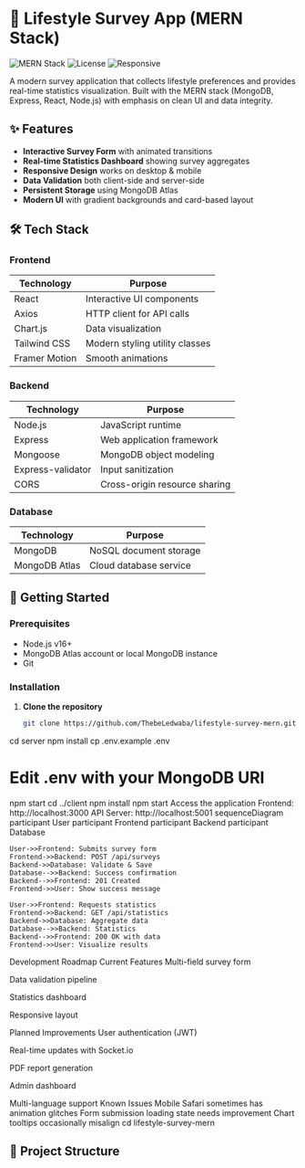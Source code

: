# 🌱 Lifestyle Survey App (MERN Stack)

![MERN Stack](https://img.shields.io/badge/MERN-Full%20Stack-blue)
![License](https://img.shields.io/badge/license-MIT-green)
![Responsive](https://img.shields.io/badge/Responsive-Yes-success)

A modern survey application that collects lifestyle preferences and provides real-time statistics visualization. Built with the MERN stack (MongoDB, Express, React, Node.js) with emphasis on clean UI and data integrity.

## ✨ Features

- **Interactive Survey Form** with animated transitions
- **Real-time Statistics Dashboard** showing survey aggregates
- **Responsive Design** works on desktop & mobile
- **Data Validation** both client-side and server-side
- **Persistent Storage** using MongoDB Atlas
- **Modern UI** with gradient backgrounds and card-based layout

## 🛠 Tech Stack

### Frontend
| Technology | Purpose |
|------------|---------|
| React | Interactive UI components |
| Axios | HTTP client for API calls |
| Chart.js | Data visualization |
| Tailwind CSS | Modern styling utility classes |
| Framer Motion | Smooth animations |

### Backend
| Technology | Purpose |
|------------|---------|
| Node.js | JavaScript runtime |
| Express | Web application framework |
| Mongoose | MongoDB object modeling |
| Express-validator | Input sanitization |
| CORS | Cross-origin resource sharing |

### Database
| Technology | Purpose |
|------------|---------|
| MongoDB | NoSQL document storage |
| MongoDB Atlas | Cloud database service |

## 🚀 Getting Started

### Prerequisites
- Node.js v16+
- MongoDB Atlas account or local MongoDB instance
- Git

### Installation

1. **Clone the repository**
   ```bash
   git clone https://github.com/ThebeLedwaba/lifestyle-survey-mern.git
cd server
npm install
cp .env.example .env
# Edit .env with your MongoDB URI
npm start
cd ../client
npm install
npm start
Access the application
Frontend: http://localhost:3000
API Server: http://localhost:5001
sequenceDiagram
    participant User
    participant Frontend
    participant Backend
    participant Database
    
    User->>Frontend: Submits survey form
    Frontend->>Backend: POST /api/surveys
    Backend->>Database: Validate & Save
    Database-->>Backend: Success confirmation
    Backend-->>Frontend: 201 Created
    Frontend->>User: Show success message
    
    User->>Frontend: Requests statistics
    Frontend->>Backend: GET /api/statistics
    Backend->>Database: Aggregate data
    Database-->>Backend: Statistics
    Backend-->>Frontend: 200 OK with data
    Frontend->>User: Visualize results
 Development Roadmap
Current Features
Multi-field survey form

Data validation pipeline

Statistics dashboard

Responsive layout

Planned Improvements
User authentication (JWT)

Real-time updates with Socket.io

PDF report generation

Admin dashboard

Multi-language support
 Known Issues
Mobile Safari sometimes has animation glitches
Form submission loading state needs improvement
Chart tooltips occasionally misalign
   cd lifestyle-survey-mern

## 📂 Project Structure
